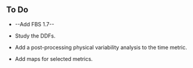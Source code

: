 To Do
-----

* --Add FBS 1.7--

* Study the DDFs.

* Add a post-processing physical variability analysis to the time metric.

* Add maps for selected metrics.
